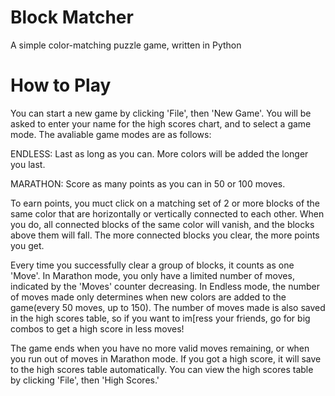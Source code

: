 # Block Matcher
 A simple color-matching puzzle game, written in Python

# How to Play

You can start a new game by clicking 'File', then 'New Game'. You will be asked to enter your name for the high scores chart, and to select a game mode. The avaliable game modes are as follows:

ENDLESS: Last as long as you can. More colors will be added the longer you last.

MARATHON: Score as many points as you can in 50 or 100 moves.

To earn points, you muct click on a matching set of 2 or more blocks of the same color that are horizontally or vertically connected to each other. When you do, all connected blocks of the same color will vanish, and the blocks above them will fall. The more connected blocks you clear, the more points you get.

Every time you successfully clear a group of blocks, it counts as one 'Move'. In Marathon mode, you only have a limited number of moves, indicated by the 'Moves' counter decreasing. In Endless mode, the number of moves made only determines when new colors are added to the game(every 50 moves, up to 150). The number of moves made is also saved in the high scores table, so if you want to im[ress your friends, go for big combos to get a high score in less moves!

The game ends when you have no more valid moves remaining, or when you run out of moves in Marathon mode. If you got a high score, it will save to the high scores table automatically. You can view the high scores table by clicking 'File', then 'High Scores.'